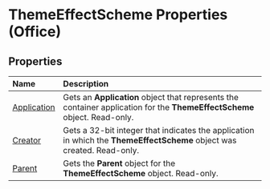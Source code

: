 
# ThemeEffectScheme Properties (Office)

## Properties



|**Name**|**Description**|
|:-----|:-----|
| [Application](9308a820-3a62-1b7e-e137-74bf17c102c3.md)|Gets an  **Application** object that represents the container application for the **ThemeEffectScheme** object. Read-only.|
| [Creator](97e31f94-3d2a-9b7b-8249-fe952e4187f7.md)|Gets a 32-bit integer that indicates the application in which the  **ThemeEffectScheme** object was created. Read-only.|
| [Parent](21d780ac-bc73-4f0c-2ab8-2dc0bc4636a9.md)|Gets the  **Parent** object for the **ThemeEffectScheme** object. Read-only.|
